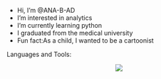 -  Hi, I’m @ANA-B-AD
-  I’m interested in analytics
-  I’m currently learning python
-  I graduated from the medical university
-  Fun fact:As a child, I wanted to be a cartoonist

  Languages and Tools:
  <div id="header" align="center">
  <img src="https://media1.giphy.com/media/v1.Y2lkPTc5MGI3NjExd3lpOXdheDB2bzUwaW16dzhobHE5ZHM1YnE4M2EzYzdlOTJ1bXV6MSZlcD12MV9pbnRlcm5hbF9naWZfYnlfaWQmY3Q9cw/V8y1y1FzxDETVUtQE4/giphy.webp"/>
</div>

<!---
ANA-B-AD/ANA-B-AD is a ✨ special ✨ repository because its `README.md` (this file) appears on your GitHub profile.
You can click the Preview link to take a look at your changes.
--->
